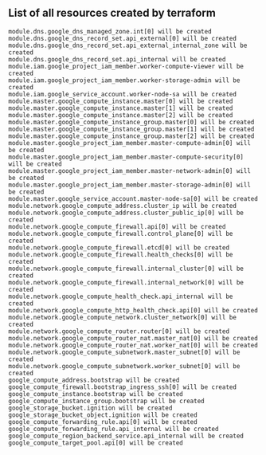 ## List of all resources created by terraform  

    module.dns.google_dns_managed_zone.int[0] will be created
    module.dns.google_dns_record_set.api_external[0] will be created
    module.dns.google_dns_record_set.api_external_internal_zone will be created
    module.dns.google_dns_record_set.api_internal will be created
    module.iam.google_project_iam_member.worker-compute-viewer will be created
    module.iam.google_project_iam_member.worker-storage-admin will be created
    module.iam.google_service_account.worker-node-sa will be created
    module.master.google_compute_instance.master[0] will be created
    module.master.google_compute_instance.master[1] will be created
    module.master.google_compute_instance.master[2] will be created
    module.master.google_compute_instance_group.master[0] will be created
    module.master.google_compute_instance_group.master[1] will be created
    module.master.google_compute_instance_group.master[2] will be created
    module.master.google_project_iam_member.master-compute-admin[0] will be created
    module.master.google_project_iam_member.master-compute-security[0] will be created
    module.master.google_project_iam_member.master-network-admin[0] will be created
    module.master.google_project_iam_member.master-storage-admin[0] will be created
    module.master.google_service_account.master-node-sa[0] will be created
    module.network.google_compute_address.cluster_ip will be created
    module.network.google_compute_address.cluster_public_ip[0] will be created
    module.network.google_compute_firewall.api[0] will be created
    module.network.google_compute_firewall.control_plane[0] will be created
    module.network.google_compute_firewall.etcd[0] will be created
    module.network.google_compute_firewall.health_checks[0] will be created
    module.network.google_compute_firewall.internal_cluster[0] will be created
    module.network.google_compute_firewall.internal_network[0] will be created
    module.network.google_compute_health_check.api_internal will be created
    module.network.google_compute_http_health_check.api[0] will be created
    module.network.google_compute_network.cluster_network[0] will be created
    module.network.google_compute_router.router[0] will be created
    module.network.google_compute_router_nat.master_nat[0] will be created
    module.network.google_compute_router_nat.worker_nat[0] will be created
    module.network.google_compute_subnetwork.master_subnet[0] will be created
    module.network.google_compute_subnetwork.worker_subnet[0] will be created
    google_compute_address.bootstrap will be created
    google_compute_firewall.bootstrap_ingress_ssh[0] will be created
    google_compute_instance.bootstrap will be created
    google_compute_instance_group.bootstrap will be created
    google_storage_bucket.ignition will be created
    google_storage_bucket_object.ignition will be created
    google_compute_forwarding_rule.api[0] will be created
    google_compute_forwarding_rule.api_internal will be created
    google_compute_region_backend_service.api_internal will be created
    google_compute_target_pool.api[0] will be created


